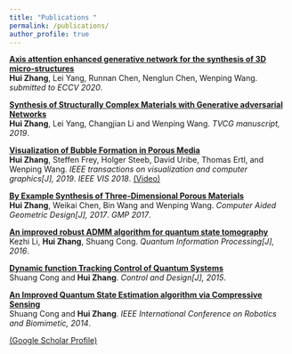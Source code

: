 ```yaml
---
title: "Publications "
permalink: /publications/
author_profile: true
---
```


<b>[Axis attention enhanced generative network for the synthesis of 3D micro-structures](https://huizh01.github.io/TVCG19.pdf)</b><br>
<b>Hui Zhang</b>, Lei Yang, Runnan Chen, Nenglun Chen, Wenping Wang.
<i>submitted to ECCV 2020</i>.

<b>[Synthesis of Structurally Complex Materials with Generative adversarial Networks](https://huizh01.github.io/TVCG19.pdf)</b><br>
<b>Hui Zhang</b>, Lei Yang, Changjian Li and Wenping Wang.
<i>TVCG manuscript, 2019</i>. 

 
<b>[Visualization of Bubble Formation in Porous Media](https://huizh01.github.io/files/VIS_2018.pdf)</b> <br> 
<b>Hui Zhang</b>, Steffen Frey, Holger Steeb, David Uribe, Thomas Ertl, and Wenping Wang.
<i>IEEE transactions on visualization and computer graphics[J], 2019</i>. <i>IEEE VIS 2018</i>. [(Video)](https://huizh01.github.io/files/vis_video.mp4)

<b>[By Example Synthesis of Three-Dimensional Porous Materials](https://huizh01.github.io/CAGD17.pdf)</b> <br>
<b>Hui Zhang</b>, Weikai Chen, Bin Wang and Wenping Wang.
<i>Computer Aided Geometric Design[J], 2017</i>. <i>GMP 2017</i>.

<b>[An improved robust ADMM algorithm for quantum state tomography](https://huizh01.github.io/quantum16.pdf)</b> <br>
Kezhi Li, <b>Hui Zhang</b>, Shuang Cong.
<i>Quantum Information Processing[J], 2016</i>.  
 
<b>[Dynamic function Tracking Control of Quantum Systems](https://huizh01.github.io/control2015.pdf)</b> <br>
Shuang Cong and <b>Hui Zhang</b>.
<i>Control and Design[J], 2015</i>.  

<b>[An Improved Quantum State Estimation algorithm via Compressive Sensing](https://huizh01.github.io/robio14.pdf)</b> <br>
Shuang Cong and <b>Hui Zhang</b>.
<i>IEEE International Conference on Robotics and Biomimetic, 2014</i>.  

 
[(Google Scholar Profile)](https://scholar.google.com.hk/citations?user=9TdxN0MAAAAJ&hl=zh-CN)
